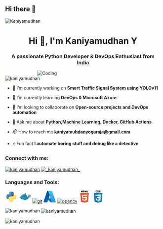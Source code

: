 ## Hi there 👋
<img src="https://github.com/kaniyamudhan/kaniyamudhan/assets/your-custom-image" alt="Kaniyamudhan" />

<h1 align="center">Hi 👋, I'm Kaniyamudhan Y</h1>
<h3 align="center">A passionate Python Developer & DevOps Enthusiast from India</h3>
<img align="right" alt="Coding" width="400" src="https://www.animaapp.com/blog/wp-content/uploads/2021/07/designergif.gif" />

<p align="left"> <img src="https://komarev.com/ghpvc/?username=kaniyamudhan&label=Profile%20views&color=0e75b6&style=flat" alt="kaniyamudhan" /> </p>

- 🔭 I’m currently working on **Smart Traffic Signal System using YOLOv11**

- 🌱 I’m currently learning **DevOps & Microsoft Azure**

- 🤝 I’m looking to collaborate on **Open-source projects and DevOps automation**

- 💬 Ask me about **Python,Machine Learning, Docker, GitHub Actions**

- 📫 How to reach me **kaniyamuhdanyogaraja@gmail.com**

- ⚡ Fun fact **I automate boring stuff and debug like a detective**

<h3 align="left">Connect with me:</h3>
<p align="left">
<a href="https://linkedin.com/in/kaniyamudhan-y" target="blank"><img align="center" src="https://raw.githubusercontent.com/rahuldkjain/github-profile-readme-generator/master/src/images/icons/Social/linked-in-alt.svg" alt="kaniyamudhan" height="30" width="40" /></a>
<a href="https://instagram.com/kaniofcl_15" target="blank"><img align="center" src="https://raw.githubusercontent.com/rahuldkjain/github-profile-readme-generator/master/src/images/icons/Social/instagram.svg" alt="_kaniyamudhan_" height="30" width="40" /></a>

<h3 align="left">Languages and Tools:</h3>
<p align="left">
  <a href="https://www.python.org" target="_blank"><img src="https://raw.githubusercontent.com/devicons/devicon/master/icons/python/python-original.svg" alt="python" width="40" height="40"/></a>
  <a href="https://www.docker.com/" target="_blank"><img src="https://raw.githubusercontent.com/devicons/devicon/master/icons/docker/docker-original.svg" alt="docker" width="40" height="40"/></a>
  <a href="https://git-scm.com/" target="_blank"><img src="https://www.vectorlogo.zone/logos/git-scm/git-scm-icon.svg" alt="git" width="40" height="40"/></a>
  <a href="https://azure.microsoft.com/" target="_blank"><img src="https://raw.githubusercontent.com/devicons/devicon/master/icons/azure/azure-original.svg" alt="azure" width="40" height="40"/></a>
  <a href="https://opencv.org/" target="_blank"><img src="https://www.vectorlogo.zone/logos/opencv/opencv-icon.svg" alt="opencv" width="40" height="40"/></a>
  <a href="https://www.w3.org/html/" target="_blank"><img src="https://raw.githubusercontent.com/devicons/devicon/master/icons/html5/html5-original-wordmark.svg" alt="html5" width="40" height="40"/></a>
  <a href="https://www.w3schools.com/css/" target="_blank"><img src="https://raw.githubusercontent.com/devicons/devicon/master/icons/css3/css3-original-wordmark.svg" alt="css3" width="40" height="40"/></a>
</p>

<p><img align="left" src="https://github-readme-stats.vercel.app/api/top-langs?username=kaniyamudhan&show_icons=true&locale=en&layout=compact" alt="kaniyamudhan" /></p>

<p>&nbsp;<img align="center" src="https://github-readme-stats.vercel.app/api?username=kaniyamudhan&show_icons=true&locale=en" alt="kaniyamudhan" /></p>

<p><img align="center" src="https://github-readme-streak-stats.herokuapp.com/?user=kaniyamudhan&" alt="kaniyamudhan" /></p>
